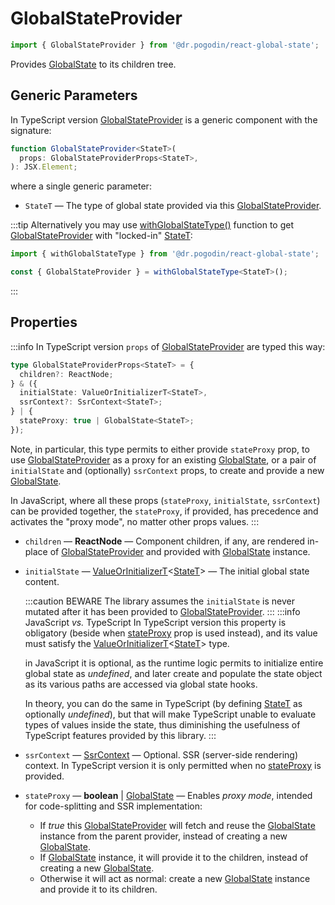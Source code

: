 # GlobalStateProvider
```jsx
import { GlobalStateProvider } from '@dr.pogodin/react-global-state';
```
Provides [GlobalState] to its children tree.

## Generic Parameters
[StateT]: #state-type
In TypeScript version [GlobalStateProvider] is a generic component with
the signature:
```ts
function GlobalStateProvider<StateT>(
  props: GlobalStateProviderProps<StateT>,
): JSX.Element;
```
where a single generic parameter:
- `StateT` <Link id="state-type" /> &mdash; The type of global state provided via this
  [GlobalStateProvider].

:::tip
Alternatively you may use [withGlobalStateType()] function to get
[GlobalStateProvider] with "locked-in" [StateT]:

```ts
import { withGlobalStateType } from '@dr.pogodin/react-global-state';

const { GlobalStateProvider } = withGlobalStateType<StateT>();
```
:::

## Properties
:::info
In TypeScript version `props` of [GlobalStateProvider] are typed this way:
```ts
type GlobalStateProviderProps<StateT> = {
  children?: ReactNode;
} & ({
  initialState: ValueOrInitializerT<StateT>,
  ssrContext?: SsrContext<StateT>;
} | {
  stateProxy: true | GlobalState<StateT>;
});
```
Note, in particular, this type permits to either provide `stateProxy` prop,
to use [GlobalStateProvider] as a proxy for an existing [GlobalState], or a pair
of `initialState` and (optionally) `ssrContext` props, to create and provide
a new [GlobalState].

In JavaScript, where all these props (`stateProxy`, `initialState`, `ssrContext`)
can be provided together, the `stateProxy`, if provided, has precedence and
activates the "proxy mode", no matter other props values.
:::

- `children` &mdash; **ReactNode** &mdash; Component children, if any,
  are rendered in-place of [GlobalStateProvider] and provided with [GlobalState]
  instance.

- `initialState` <Link id="initial-state-prop" /> &mdash;
  [ValueOrInitializerT]&lt;[StateT]&gt; &mdash;
  The initial global state content.

  :::caution BEWARE
  The library assumes the `initialState` is never mutated after it has
  been provided to [GlobalStateProvider].
  :::
  :::info JavaScript _vs._ TypeScript
  In TypeScript version this property is obligatory (beside when [stateProxy]
  prop is used instead), and its value must satisfy
  the [ValueOrInitializerT]&lt;[StateT]&gt; type.

   in JavaScript it is optional, as the runtime logic permits to initialize
   entire global state as _undefined_, and later create and populate the state
   object as its various paths are accessed via global state hooks.

  In theory, you can do the same in TypeScript (by defining [StateT]
  as optionally _undefined_), but that will make TypeScript unable to evaluate
  types of values inside the state, thus diminishing the usefulness of TypeScript
  features provided by this library.
  :::

- `ssrContext` &mdash; [SsrContext] &mdash; Optional. SSR (server-side
  rendering) context. In TypeScript version it is only permitted when no
  [stateProxy] is provided.

- `stateProxy` <Link id="state-proxy-prop" /> &mdash;
  **boolean** | [GlobalState] &mdash; Enables _proxy mode_, intended
  for code-splitting and SSR implementation:
  - If _true_ this [GlobalStateProvider] will fetch and reuse
    the [GlobalState] instance from the parent provider,
    instead of creating a new [GlobalState].
  - If [GlobalState] instance, it will provide it to the children, instead of
    creating a new [GlobalState].
  - Otherwise it will act as normal: create a new [GlobalState] instance and
    provide it to its children.

[GlobalState]: /docs/api/classes/globalstate
[GlobalStateProvider]: #
[initialState]: #initial-state-prop
[SsrContext]: /docs/api/classes/ssrcontext
[stateProxy]: #state-proxy-prop
[ValueOrInitializerT]: /docs/api/types/value-or-initializer
[withGlobalStateType()]: /docs/api/functions/with-global-state-type
